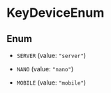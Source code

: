 
# KeyDeviceEnum

## Enum


* `SERVER` (value: `"server"`)

* `NANO` (value: `"nano"`)

* `MOBILE` (value: `"mobile"`)



